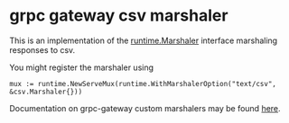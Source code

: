 # grpc gateway csv marshaler

This is an implementation of the
[runtime.Marshaler](https://godoc.org/github.com/grpc-ecosystem/grpc-gateway/runtime#Marshaler)
interface marshaling responses to csv.

You might register the marshaler using

```
mux := runtime.NewServeMux(runtime.WithMarshalerOption("text/csv", &csv.Marshaler{}))
```

Documentation on grpc-gateway custom marshalers may be found [here](https://github.com/grpc-ecosystem/grpc-gateway/blob/master/docs/_docs/customizingyourgateway.md).